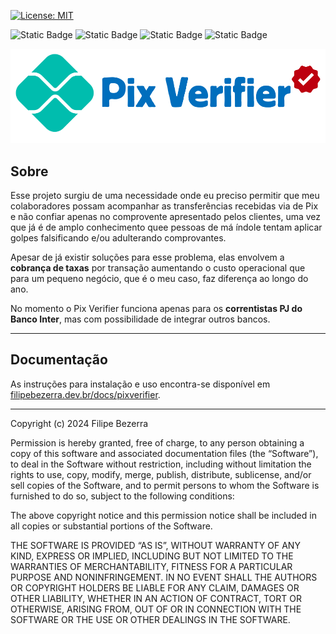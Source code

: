 [![License: MIT](https://img.shields.io/badge/License-MIT-yellow.svg)](https://opensource.org/licenses/MIT) 

![Static Badge](https://img.shields.io/badge/docker-808080?logo=docker&logoColor=%23FFFFFF&labelColor=%232496ED) ![Static Badge](https://img.shields.io/badge/php-808080?logo=php&logoColor=%23FFFFFF&labelColor=%23777BB4) ![Static Badge](https://img.shields.io/badge/python-808080?logo=python&logoColor=%23FFFFFF&labelColor=%233776AB) ![Static Badge](https://img.shields.io/badge/javascript-808080?logo=javascript&logoColor=%23000000&labelColor=%23F7DF1E)

<div align="center">
    <img src="src/html/assets/imgs/pix-verifier.png" alt="Logo Pix Verifier" witdh="200">
</div>

## Sobre
Esse projeto surgiu de uma necessidade onde eu preciso permitir que meu colaboradores possam acompanhar as transferências recebidas via de Pix e não confiar apenas no comprovente apresentado pelos clientes, uma vez que já é de amplo conhecimento quee pessoas de má índole tentam aplicar golpes falsificando e/ou adulterando comprovantes.

Apesar de já existir soluções para esse problema, elas envolvem a **cobrança de taxas** por transação aumentando o custo operacional que para um pequeno negócio, que é o meu caso, faz diferença ao longo do ano.

No momento o Pix Verifier funciona apenas para os **correntistas PJ do Banco Inter**, mas com possibilidade de integrar outros bancos.

---
## Documentação

As instruções para instalação e uso encontra-se disponível em [filipebezerra.dev.br/docs/pixverifier](https://filipebezerra.dev.br/docs/pixverifier).

---
Copyright (c) 2024 Filipe Bezerra

Permission is hereby granted, free of charge, to any person obtaining a copy of this software and associated documentation files (the “Software”), to deal in the Software without restriction, including without limitation the rights to use, copy, modify, merge, publish, distribute, sublicense, and/or sell copies of the Software, and to permit persons to whom the Software is furnished to do so, subject to the following conditions:

The above copyright notice and this permission notice shall be included in all copies or substantial portions of the Software.

THE SOFTWARE IS PROVIDED “AS IS”, WITHOUT WARRANTY OF ANY KIND, EXPRESS OR IMPLIED, INCLUDING BUT NOT LIMITED TO THE WARRANTIES OF MERCHANTABILITY, FITNESS FOR A PARTICULAR PURPOSE AND NONINFRINGEMENT. IN NO EVENT SHALL THE AUTHORS OR COPYRIGHT HOLDERS BE LIABLE FOR ANY CLAIM, DAMAGES OR OTHER LIABILITY, WHETHER IN AN ACTION OF CONTRACT, TORT OR OTHERWISE, ARISING FROM, OUT OF OR IN CONNECTION WITH THE SOFTWARE OR THE USE OR OTHER DEALINGS IN THE SOFTWARE.